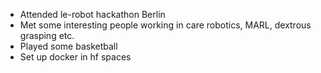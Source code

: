 - Attended le-robot hackathon Berlin
- Met some interesting people working in care robotics, MARL, dextrous grasping etc.
- Played some basketball
- Set up docker in hf spaces